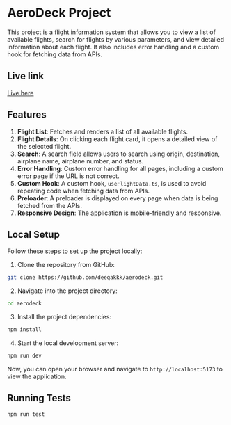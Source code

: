 # AeroDeck Project

This project is a flight information system that allows you to view a list of available flights, search for flights by various parameters, and view detailed information about each flight. It also includes error handling and a custom hook for fetching data from APIs.

## Live link
[Live here](https://aerodeck.netlify.app/)

## Features

1. **Flight List**: Fetches and renders a list of all available flights.
2. **Flight Details**: On clicking each flight card, it opens a detailed view of the selected flight.
3. **Search**: A search field allows users to search using origin, destination, airplane name, airplane number, and status.
4. **Error Handling**: Custom error handling for all pages, including a custom error page if the URL is not correct.
5. **Custom Hook**: A custom hook, `useFlightData.ts`, is used to avoid repeating code when fetching data from APIs.
6. **Preloader**: A preloader is displayed on every page when data is being fetched from the APIs.
7. **Responsive Design**: The application is mobile-friendly and responsive.

## Local Setup

Follow these steps to set up the project locally:

1. Clone the repository from GitHub:

```sh
git clone https://github.com/deeqakkk/aerodeck.git
```

2. Navigate into the project directory:

```sh
cd aerodeck
```

3. Install the project dependencies:

```sh
npm install
```

4. Start the local development server:

```sh
npm run dev
```

Now, you can open your browser and navigate to `http://localhost:5173` to view the application.

## Running Tests

```sh
npm run test
```
